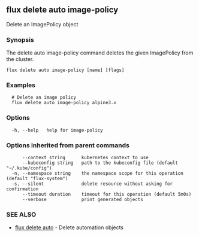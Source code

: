 ## flux delete auto image-policy

Delete an ImagePolicy object

### Synopsis

The delete auto image-policy command deletes the given ImagePolicy from the cluster.

```
flux delete auto image-policy [name] [flags]
```

### Examples

```
  # Delete an image policy
  flux delete auto image-policy alpine3.x

```

### Options

```
  -h, --help   help for image-policy
```

### Options inherited from parent commands

```
      --context string      kubernetes context to use
      --kubeconfig string   path to the kubeconfig file (default "~/.kube/config")
  -n, --namespace string    the namespace scope for this operation (default "flux-system")
  -s, --silent              delete resource without asking for confirmation
      --timeout duration    timeout for this operation (default 5m0s)
      --verbose             print generated objects
```

### SEE ALSO

* [flux delete auto](flux_delete_auto.md)	 - Delete automation objects

